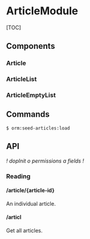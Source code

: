 # ArticleModule

[TOC]

## Components

### Article


### ArticleList


### ArticleEmptyList


## Commands

`$ orm:seed-articles:load`


## API

*! doplnit o permissions a fields !*

### Reading

#### /article/{article-id}

An individual article.

#### /articl

Get all articles.